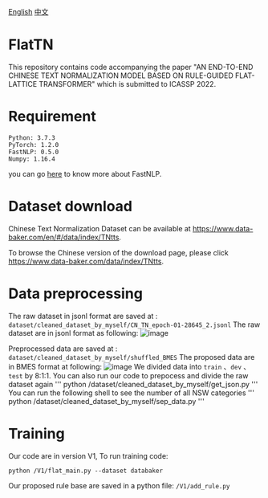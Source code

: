 [English](#Requirement)
[中文](#运行环境)

# FlatTN
This repository contains code accompanying the paper "AN END-TO-END CHINESE TEXT NORMALIZATION MODEL BASED ON RULE-GUIDED FLAT-LATTICE TRANSFORMER" which is submitted to ICASSP 2022.
# Requirement

```
Python: 3.7.3
PyTorch: 1.2.0
FastNLP: 0.5.0
Numpy: 1.16.4
```
you can go [here](https://fastnlp.readthedocs.io/zh/latest/) to know more about FastNLP.

# Dataset download
Chinese Text Normalization Dataset can be available at https://www.data-baker.com/en/#/data/index/TNtts.

To browse the Chinese version of the download page, please click https://www.data-baker.com/data/index/TNtts.

# Data preprocessing

The raw dataset in jsonl format are saved at : 
`dataset/cleaned_dataset_by_myself/CN_TN_epoch-01-28645_2.jsonl`
The raw dataset are in jsonl format as following:
![image](https://user-images.githubusercontent.com/38463365/148810299-0dc3acb9-545a-480f-b795-65e034fae29d.png)

Preprocessed data are saved at : 
`dataset/cleaned_dataset_by_myself/shuffled_BMES`
The proposed data are in BMES format at following:
![image](https://user-images.githubusercontent.com/38463365/148809934-d6181760-5cee-4e78-8333-d229d6bec5a1.png)
We divided data into `train` 、`dev` 、`test` by 8:1:1.
You can also run our code to prepocess and divide the raw dataset again
'''
python /dataset/cleaned_dataset_by_myself/get_json.py
'''
You can run the following shell to see the number of all NSW categories
'''
python /dataset/cleaned_dataset_by_myself/sep_data.py
'''


# Training
Our code are in version V1, To run training code:
```
python /V1/flat_main.py --dataset databaker
```
Our proposed rule base are saved in a python file: 
`/V1/add_rule.py`










